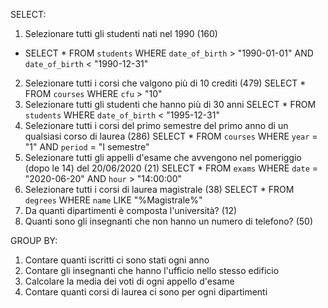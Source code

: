 SELECT:

 1. Selezionare tutti gli studenti nati nel 1990 (160)
 - SELECT *
   FROM `students`
   WHERE `date_of_birth` > "1990-01-01"
   AND `date_of_birth` < "1990-12-31"
 2. Selezionare tutti i corsi che valgono più di 10 crediti (479)
   SELECT *
   FROM `courses`
   WHERE `cfu` > "10"
 3. Selezionare tutti gli studenti che hanno più di 30 anni
   SELECT *
   FROM `students`
   WHERE `date_of_birth` < "1995-12-31"
 4. Selezionare tutti i corsi del primo semestre del primo anno di un qualsiasi corso di
 laurea (286)
  SELECT *
  FROM `courses`
  WHERE `year` = "1"
  AND `period` = "I semestre"
 5. Selezionare tutti gli appelli d'esame che avvengono nel pomeriggio (dopo le 14) del
 20/06/2020 (21)
  SELECT *
  FROM `exams`
  WHERE `date` = "2020-06-20"
  AND `hour` > "14:00:00"
 6. Selezionare tutti i corsi di laurea magistrale (38)
  SELECT *
  FROM `degrees`
  WHERE `name` LIKE "%Magistrale%"
 7. Da quanti dipartimenti è composta l'università? (12)
 8. Quanti sono gli insegnanti che non hanno un numero di telefono? (50)

 GROUP BY:
 1. Contare quanti iscritti ci sono stati ogni anno
 2. Contare gli insegnanti che hanno l'ufficio nello stesso edificio
 3. Calcolare la media dei voti di ogni appello d'esame
 4. Contare quanti corsi di laurea ci sono per ogni dipartimenti